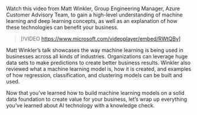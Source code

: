 Watch this video from Matt Winkler, Group Engineering Manager, Azure Customer Advisory Team, to gain a high-level understanding of machine learning and deep learning concepts, as well as an explanation of how these technologies can benefit your business. 

> [!VIDEO https://www.microsoft.com/videoplayer/embed/RWtQBv]

Matt Winkler’s talk showcases the way machine learning is being used in businesses across all kinds of industries. Organizations can leverage huge data sets to make predictions to create better business results. Winkler also reviewed what a machine learning model is, how it is created, and examples of how regression, classification, and clustering models can be built and used.

Now that you’ve learned how to build machine learning models on a solid data foundation to create value for your business, let’s wrap up everything you’ve learned about AI technology with a knowledge check.